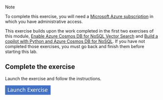 > [!NOTE]
> To complete this exercise, you will need a [Microsoft Azure subscription](https://azure.microsoft.com/free) in which you have administrative access.

This exercise builds upon the work completed in the first two exercises of this module, [Enable Azure Cosmos DB for NoSQL Vector Search](https://solliancenet.github.io/microsoft-learning-path-build-copilots-with-cosmos-db-labs/python/instructions/07-01-enable-azure-cosmos-db-nosql-vector-search.html) and [Build a copilot with Python and Azure Cosmos DB for NoSQL](https://solliancenet.github.io/microsoft-learning-path-build-copilots-with-cosmos-db-labs/python/instructions/07-02-build-copilot.html). If you have not completed those exercises, you must go back and finish them before starting this lab.

## Complete the exercise

Launch the exercise and follow the instructions.

[![Button to launch exercise.](../media/launch-exercise.png)](https://solliancenet.github.io/microsoft-learning-path-build-copilots-with-cosmos-db-labs/python/instructions/07-03-integrate-langchain-orchestration.html)

